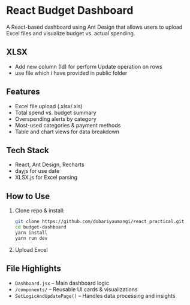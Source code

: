 
# React Budget Dashboard

A React-based dashboard using Ant Design that allows users to upload Excel files and visualize budget vs. actual spending.

## XLSX 
 - Add new column (Id) for perform Update operation on rows
 - use file which i have provided in public folder 

## Features

- Excel file upload (.xlsx/.xls)
- Total spend vs. budget summary
- Overspending alerts by category
- Most-used categories & payment methods
- Table and chart views for data breakdown

## Tech Stack

- React, Ant Design, Recharts
- dayjs for use date
- XLSX.js for Excel parsing

## How to Use

1. Clone repo & install:
   ```bash
   git clone https://github.com/dobariyaumangi/react_practical.git
   cd budget-dashboard
   yarn install
   yarn run dev
   ```
2. Upload Excel 

## File Highlights

- `Dashboard.jsx` – Main dashboard logic
- `/components/` – Reusable UI cards & visualizations
- `SetLogicAndUpdatePage()` – Handles data processing and insights